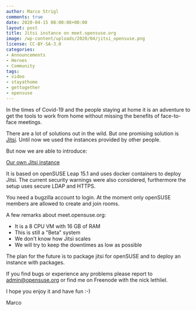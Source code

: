 ```yaml
---
author: Marco Strigl 
comments: true
date: 2020-04-15 08:00:08+00:00
layout: post
title: Jitsi instance on meet.opensuse.org
image: /wp-content/uploads/2020/04/jitsi_opensuse.png
license: CC-BY-SA-3.0
categories:
- Announcements
- Heroes 
- Community
tags:
- video 
- stayathome
- gettogether
- opensuse
---
```


In the times of Covid-19 and the people staying at home it is an adventure to get the tools to work from home without missing the benefits of face-to-face meetings.

There are a lot of solutions out in the wild. But one promising solution is [Jitsi](https://jitsi.org/). Until now we used the instances provided by other people.

But now we are able to introduce:

[Our own Jitsi instance](https://meet.opensuse.org)

It is based on openSUSE Leap 15.1 and uses docker containers to deploy Jitsi. The current security warnings were also considered, furthermore the setup uses secure LDAP and HTTPS.

You need a bugzilla account to login. At the moment only openSUSE members are allowed to create and join rooms.

A few remarks about meet.opensuse.org:

* It is a 8 CPU VM with 16 GB of RAM
* This is still a "Beta" system
* We don't know how Jitsi scales
* We will try to keep the downtimes as low as possible

The plan for the future is to package jitsi for openSUSE and to deploy an instance with packages.

If you find bugs or experience any problems please report to admin@opensuse.org or find me on Freenode with the nick lethliel.

I hope you enjoy it and have fun :-) 

Marco
